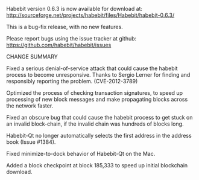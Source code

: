 Habebit version 0.6.3 is now available for download at:
  http://sourceforge.net/projects/habebit/files/Habebit/habebit-0.6.3/

This is a bug-fix release, with no new features.

Please report bugs using the issue tracker at github:
  https://github.com/habebit/habebit/issues

CHANGE SUMMARY

Fixed a serious denial-of-service attack that could cause the
habebit process to become unresponsive. Thanks to Sergio Lerner
for finding and responsibly reporting the problem. (CVE-2012-3789)

Optimized the process of checking transaction signatures, to
speed up processing of new block messages and make propagating
blocks across the network faster.

Fixed an obscure bug that could cause the habebit process to get
stuck on an invalid block-chain, if the invalid chain was
hundreds of blocks long.

Habebit-Qt no longer automatically selects the first address
in the address book (Issue #1384).

Fixed minimize-to-dock behavior of Habebit-Qt on the Mac.

Added a block checkpoint at block 185,333 to speed up initial
blockchain download.
